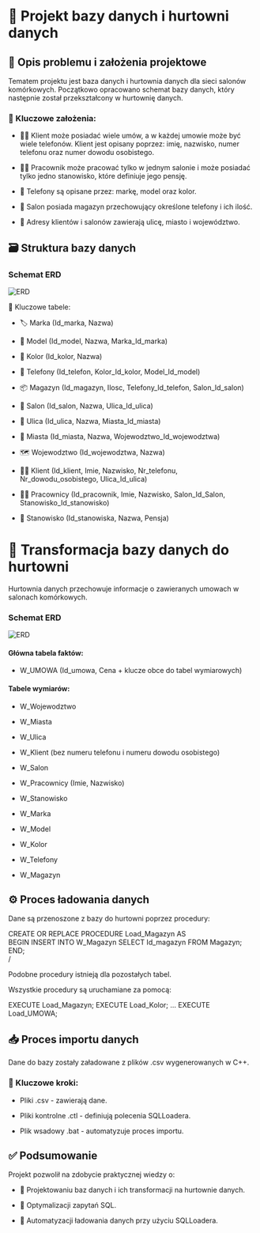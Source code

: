 # 📖 Projekt bazy danych i hurtowni danych

## 📝 Opis problemu i założenia projektowe

Tematem projektu jest baza danych i hurtownia danych dla sieci salonów komórkowych. Początkowo opracowano schemat bazy danych, który następnie został przekształcony w hurtownię danych.

### 🔑 Kluczowe założenia:

- 🧑‍💻 Klient może posiadać wiele umów, a w każdej umowie może być wiele telefonów. Klient jest opisany poprzez: imię, nazwisko, numer telefonu oraz numer dowodu osobistego.

- 👨‍💼 Pracownik może pracować tylko w jednym salonie i może posiadać tylko jedno stanowisko, które definiuje jego pensję.

- 📱 Telefony są opisane przez: markę, model oraz kolor.

- 🏢 Salon posiada magazyn przechowujący określone telefony i ich ilość.

- 📍 Adresy klientów i salonów zawierają ulicę, miasto i województwo.

## 🗃️ Struktura bazy danych

### Schemat ERD

![ERD](https://github.com/user-attachments/assets/043d2dca-5240-420b-a852-e8d37c52c8bf)

📌 Kluczowe tabele:

- 🏷️ Marka (Id_marka, Nazwa)

- 📌 Model (Id_model, Nazwa, Marka_Id_marka)

- 🎨 Kolor (Id_kolor, Nazwa)

- 📲 Telefony (Id_telefon, Kolor_Id_kolor, Model_Id_model)

- 📦 Magazyn (Id_magazyn, Ilosc, Telefony_Id_telefon, Salon_Id_salon)

- 🏬 Salon (Id_salon, Nazwa, Ulica_Id_ulica)

- 📍 Ulica (Id_ulica, Nazwa, Miasta_Id_miasta)

- 🌆 Miasta (Id_miasta, Nazwa, Wojewodztwo_Id_wojewodztwa)

- 🗺️ Wojewodztwo (Id_wojewodztwa, Nazwa)

- 🧑‍💻 Klient (Id_klient, Imie, Nazwisko, Nr_telefonu, Nr_dowodu_osobistego, Ulica_Id_ulica)

- 👨‍💼 Pracownicy (Id_pracownik, Imie, Nazwisko, Salon_Id_Salon, Stanowisko_Id_stanowisko)

- 💼 Stanowisko (Id_stanowiska, Nazwa, Pensja)

# 🔄 Transformacja bazy danych do hurtowni

Hurtownia danych przechowuje informacje o zawieranych umowach w salonach komórkowych.

### Schemat ERD

![ERD](https://github.com/user-attachments/assets/250df05c-b58f-41b2-9c52-37b5d294f817)

#### Główna tabela faktów:

- W_UMOWA (Id_umowa, Cena + klucze obce do tabel wymiarowych)

#### Tabele wymiarów:

- W_Wojewodztwo

- W_Miasta

- W_Ulica

- W_Klient (bez numeru telefonu i numeru dowodu osobistego)

- W_Salon

- W_Pracownicy (Imie, Nazwisko)

- W_Stanowisko

- W_Marka

- W_Model

- W_Kolor

- W_Telefony

- W_Magazyn

## ⚙️ Proces ładowania danych

Dane są przenoszone z bazy do hurtowni poprzez procedury:

CREATE OR REPLACE PROCEDURE Load_Magazyn AS  
BEGIN
    INSERT INTO W_Magazyn SELECT Id_magazyn FROM Magazyn;
END;  
/

Podobne procedury istnieją dla pozostałych tabel.

Wszystkie procedury są uruchamiane za pomocą:

EXECUTE Load_Magazyn;
EXECUTE Load_Kolor;
...
EXECUTE Load_UMOWA;

## 📥 Proces importu danych

Dane do bazy zostały załadowane z plików .csv wygenerowanych w C++.

### 🔑 Kluczowe kroki:

- Pliki .csv - zawierają dane.

- Pliki kontrolne .ctl - definiują polecenia SQLLoadera.

- Plik wsadowy .bat - automatyzuje proces importu.

## ✅ Podsumowanie

Projekt pozwolił na zdobycie praktycznej wiedzy o:

- 📂 Projektowaniu baz danych i ich transformacji na hurtownie danych.

- 🚀 Optymalizacji zapytań SQL.

- 🔄 Automatyzacji ładowania danych przy użyciu SQLLoadera.
